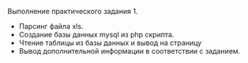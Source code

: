 Выполнение практического задания 1.
- Парсинг файла xls.
- Создание базы данных mysql из php скрипта.
- Чтение таблицы из базы данных и вывод на страницу
- Вывод дополнительной информации в соответствии с заданием.

